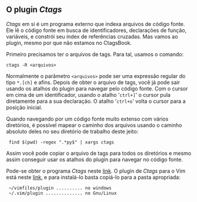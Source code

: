 O plugin *Ctags*
----------------

*Ctags* em si é um programa externo que indexa arquivos de código fonte. Ele lê
o código fonte em busca de identificadores, declarações de função, variáveis,
e constrói seu índex de referências cruzadas. Mas vamos ao plugin,
mesmo por que não estamos no CtagsBook.

Primeiro precisamos ter o arquivos de tags. Para tal, usamos o comando:


    ctags -R <arquivos>


Normalmente o parâmetro `<arquivos>` pode ser uma expressão regular
do tipo `*.[ch]` e afins. Depois de obter o arquivo de tags, você já pode
sair usando os atalhos do plugin para navegar pelo código fonte.
Com o cursor em cima de um identificador, usando o atalho '`ctrl+]`'
o cursor pula diretamente para a sua declaração. O atalho '`ctrl+o`'
volta o cursor para a posição inicial.

Quando navegando por um código fonte muito extenso com vários diretórios,
é possível mapear o caminho dos arquivos usando o caminho absoluto deles no seu
diretório de trabalho deste jeito:


     find $(pwd) -regex ".*py$" | xargs ctags


Assim você pode copiar o arquivo de tags para todos os diretórios e mesmo
assim conseguir usar os atalhos do plugin para navegar no código fonte.

Pode-se obter o programa *Ctags* neste
[link](http://ctags.sourceforge.net/).
O plugin de *Ctags* para o Vim está neste
[link](http://vim.sourceforge.net/scripts/script.php?script_id=12),
e para instalá-lo basta copiá-lo para a pasta apropriada:


     ~/vimfiles/plugin .......... no windows
     ~/.vim/plugin .............. no Gnu/Linux


